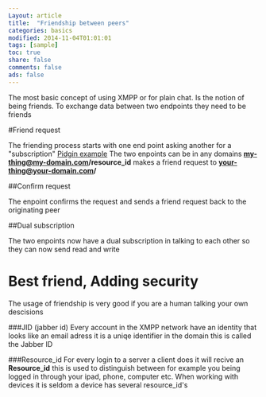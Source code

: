 ```yaml
---
Layout: article
title:  "Friendship between peers"
categories: basics
modified: 2014-11-04T01:01:01
tags: [sample]
toc: true
share: false
comments: false
ads: false
---
```


The most basic concept of using XMPP or for plain chat. Is the notion of being friends. To exchange data between two endpoints they need to be friends 

#Friend request

The friending process starts with one end point asking another for a "subscription" [Pidgin example][pidgin-ex]
The two enpoints can be in any domains **my-thing@my-domain.com/resource_id** makes a friend request to **your-thing@your-domain.com/**

##Confirm request

The enpoint confirms the request and sends a friend request back to the originating peer

##Dual subscription

The two enpoints now have a dual subscription in talking to each other so they can now send read and write 

# Best friend, Adding security

The usage of friendship is very good if you are a human talking your own descisions  


###JID (jabber id)
Every account in the XMPP network have an identity that looks like an email adress it is a uniqe identifier in the domain this is called the Jabber ID

###Resource_id
For every login to a server a client does it will recive an **Resource_id** this is used to distinguish between for example you being logged in through your ipad, phone, computer etc.
When working with devices it is seldom a device has several resource_id's

[pidgin-ex]: http://im.about.com/od/imfornewusers/ss/pidgin-account-adding-contacts.htm


